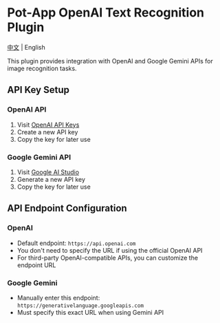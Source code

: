 # Pot-App OpenAI Text Recognition Plugin

[中文](README.md) | English

This plugin provides integration with OpenAI and Google Gemini APIs for image recognition tasks.

## API Key Setup

### OpenAI API
1. Visit [OpenAI API Keys](https://platform.openai.com/account/api-keys)
2. Create a new API key
3. Copy the key for later use

### Google Gemini API
1. Visit [Google AI Studio](https://aistudio.google.com/app/apikey)
2. Generate a new API key
3. Copy the key for later use

## API Endpoint Configuration

### OpenAI
- Default endpoint: `https://api.openai.com`
- You don't need to specify the URL if using the official OpenAI API
- For third-party OpenAI-compatible APIs, you can customize the endpoint URL

### Google Gemini
- Manually enter this endpoint: `https://generativelanguage.googleapis.com`
- Must specify this exact URL when using Gemini API